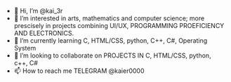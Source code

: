 - 👋 Hi, I’m @kai_3r
- 👀 I’m interested in arts, mathematics and computer science; more prescisely in projects combining UI/UX, PROGRAMMING PROEFICIENCY AND ELECTRONICS. 
- 🌱 I’m currently learning C, HTML/CSS, python, C++, C#, Operating System
- 💞️ I’m looking to collaborate on PROJECTS IN C, HTML/CSS, python, c++, C#  
- 📫 How to reach me TELEGRAM @kaier0000
